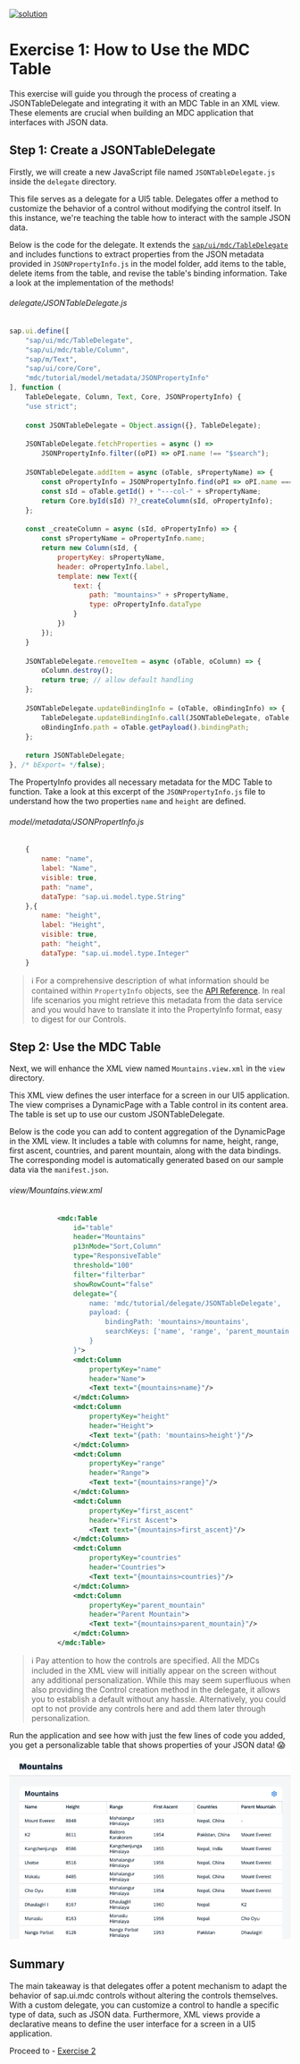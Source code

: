 [![solution](https://flat.badgen.net/badge/solution/available/green?icon=github)](webapp)
# Exercise 1: How to Use the MDC Table

This exercise will guide you through the process of creating a JSONTableDelegate and integrating it with an MDC Table in an XML view. These elements are crucial when building an MDC application that interfaces with JSON data.

## Step 1: Create a JSONTableDelegate

Firstly, we will create a new JavaScript file named `JSONTableDelegate.js` inside the `delegate` directory.

This file serves as a delegate for a UI5 table. Delegates offer a method to customize the behavior of a control without modifying the control itself. In this instance, we're teaching the table how to interact with the sample JSON data.

Below is the code for the delegate. It extends the [`sap/ui/mdc/TableDelegate`](https://sdk.openui5.org/api/module:sap/ui/mdc/TableDelegate) and includes functions to extract properties from the JSON metadata provided in `JSONPropertyInfo.js` in the model folder, add items to the table, delete items from the table, and revise the table's binding information. Take a look at the implementation of the methods!
###### delegate/JSONTableDelegate.js
```javascript
sap.ui.define([
	"sap/ui/mdc/TableDelegate",
	"sap/ui/mdc/table/Column",
	"sap/m/Text",
	"sap/ui/core/Core",
	"mdc/tutorial/model/metadata/JSONPropertyInfo"
], function (
	TableDelegate, Column, Text, Core, JSONPropertyInfo) {
	"use strict";

	const JSONTableDelegate = Object.assign({}, TableDelegate);

	JSONTableDelegate.fetchProperties = async () =>
		JSONPropertyInfo.filter((oPI) => oPI.name !== "$search");

	JSONTableDelegate.addItem = async (oTable, sPropertyName) => {
		const oPropertyInfo = JSONPropertyInfo.find(oPI => oPI.name === sPropertyName);
		const sId = oTable.getId() + "---col-" + sPropertyName;
		return Core.byId(sId) ??_createColumn(sId, oPropertyInfo);
	};

	const _createColumn = async (sId, oPropertyInfo) => {
		const sPropertyName = oPropertyInfo.name;
		return new Column(sId, {
			propertyKey: sPropertyName,
			header: oPropertyInfo.label,
			template: new Text({
				text: {
					path: "mountains>" + sPropertyName,
					type: oPropertyInfo.dataType
				}
			})
		});
	}

	JSONTableDelegate.removeItem = async (oTable, oColumn) => {
		oColumn.destroy();
		return true; // allow default handling
	};

	JSONTableDelegate.updateBindingInfo = (oTable, oBindingInfo) => {
		TableDelegate.updateBindingInfo.call(JSONTableDelegate, oTable, oBindingInfo);
		oBindingInfo.path = oTable.getPayload().bindingPath;
	};

	return JSONTableDelegate;
}, /* bExport= */false);
```
The PropertyInfo provides all necessary metadata for the MDC Table to function. Take a look at this excerpt of the `JSONPropertyInfo.js` file to understand how the two properties `name` and `height` are defined.
###### model/metadata/JSONPropertInfo.js
```javascript
	{
		name: "name",
		label: "Name",
		visible: true,
		path: "name",
		dataType: "sap.ui.model.type.String"
	},{
		name: "height",
		label: "Height",
		visible: true,
		path: "height",
		dataType: "sap.ui.model.type.Integer"
	}
```
>ℹ️ For a comprehensive description of what information should be contained within `PropertyInfo` objects, see the [API Reference](https://sdk.openui5.org/api/sap.ui.mdc.table.PropertyInfo). In real life scenarios you might retrieve this metadata from the data service and you would have to translate it into the PropertyInfo format, easy to digest for our Controls.
## Step 2: Use the MDC Table

Next, we will enhance the XML view named `Mountains.view.xml` in the `view` directory.

This XML view defines the user interface for a screen in our UI5 application. The view comprises a DynamicPage with a Table control in its content area. The table is set up to use our custom JSONTableDelegate.

Below is the code you can add to content aggregation of the DynamicPage in the XML view. It includes a table with columns for name, height, range, first ascent, countries, and parent mountain, along with the data bindings. The corresponding model is automatically generated based on our sample data via the `manifest.json`.
###### view/Mountains.view.xml
```xml
			<mdc:Table
				id="table"
				header="Mountains"
				p13nMode="Sort,Column"
				type="ResponsiveTable"
				threshold="100"
				filter="filterbar"
				showRowCount="false"
				delegate="{
					name: 'mdc/tutorial/delegate/JSONTableDelegate',
					payload: {
						bindingPath: 'mountains>/mountains',
						searchKeys: ['name', 'range', 'parent_mountain', 'countries']
					}
				}">
				<mdct:Column
					propertyKey="name"
					header="Name">
					<Text text="{mountains>name}"/>
				</mdct:Column>
				<mdct:Column
					propertyKey="height"
					header="Height">
					<Text text="{path: 'mountains>height'}"/>
				</mdct:Column>
				<mdct:Column
					propertyKey="range"
					header="Range">
					<Text text="{mountains>range}"/>
				</mdct:Column>
				<mdct:Column
					propertyKey="first_ascent"
					header="First Ascent">
					<Text text="{mountains>first_ascent}"/>
				</mdct:Column>
				<mdct:Column
					propertyKey="countries"
					header="Countries">
					<Text text="{mountains>countries}"/>
				</mdct:Column>
				<mdct:Column
					propertyKey="parent_mountain"
					header="Parent Mountain">
					<Text text="{mountains>parent_mountain}"/>
				</mdct:Column>
			</mdc:Table>
```
> ℹ️ Pay attention to how the controls are specified. All the MDCs included in the XML view will initially appear on the screen without any additional personalization. While this may seem superfluous when also providing the Control creation method in the delegate, it allows you to establish a default without any hassle. Alternatively, you could opt to not provide any controls here and add them later through personalization.

Run the application and see how with just the few lines of code you added, you get a personalizable table that shows properties of your JSON data! 😱

![Exercise 1 Result](ex1.png)
## Summary

The main takeaway is that delegates offer a potent mechanism to adapt the behavior of sap.ui.mdc controls without altering the controls themselves. With a custom delegate, you can customize a control to handle a specific type of data, such as JSON data. Furthermore, XML views provide a declarative means to define the user interface for a screen in a UI5 application.

Proceed to - [Exercise 2](../ex2/readme.md)